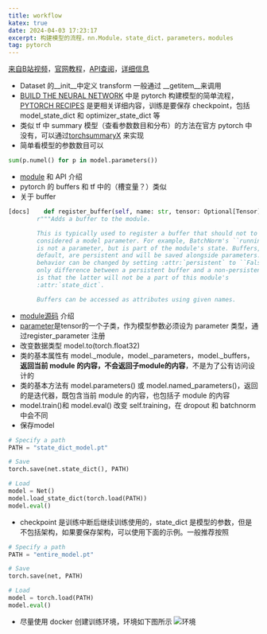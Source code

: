 ```yaml
---
title: workflow
katex: true
date: 2024-04-03 17:23:17
excerpt: 构建模型的流程，nn.Module，state_dict，parameters，modules
tag: pytorch
---
```


[来自B站视频](https://www.bilibili.com/video/BV1ov411M7xL/?spm_id_from=333.999.0.0&vd_source=6c26f427606a59575440e9bc6cec44af)，[官网教程](https://pytorch.org/tutorials/beginner/basics/buildmodel_tutorial.html)，[API查阅](https://pytorch.org/docs/stable/torch.html)，[详细信息](https://pytorch.org/tutorials/recipes/recipes_index.html)
- Dataset 的\__init__中定义 transform 一般通过 \_\_getitem__来调用
- [BUILD THE NEURAL NETWORK](https://pytorch.org/tutorials/beginner/basics/buildmodel_tutorial.html) 中是 pytorch 构建模型的简单流程，[PYTORCH RECIPES](https://pytorch.org/tutorials/recipes/recipes_index.html) 是更相关详细内容，训练是要保存 checkpoint，包括 model_state_dict 和 optimizer_state_dict 等
- 类似 tf 中 summary 模型（查看参数数目和分布）的方法在官方 pytorch 中没有，可以通过[torchsummaryX](https://github.com/nmhkahn/torchsummaryX) 来实现
- 简单看模型的参数数目可以
```python
sum(p.numel() for p in model.parameters())
```
- [module](https://pytorch.org/docs/stable/generated/torch.nn.Module.html#torch.nn.Module) 和 API 介绍
- pytorch 的 buffers 和 tf 中的（槽变量？）类似
- 关于 buffer
```python
[docs]    def register_buffer(self, name: str, tensor: Optional[Tensor], persistent: bool = True) -> None:
        r"""Adds a buffer to the module.

        This is typically used to register a buffer that should not to be
        considered a model parameter. For example, BatchNorm's ``running_mean``
        is not a parameter, but is part of the module's state. Buffers, by
        default, are persistent and will be saved alongside parameters. This
        behavior can be changed by setting :attr:`persistent` to ``False``. The
        only difference between a persistent buffer and a non-persistent buffer
        is that the latter will not be a part of this module's
        :attr:`state_dict`.

        Buffers can be accessed as attributes using given names.
```
- [module源码](https://pytorch.org/docs/stable/_modules/torch/nn/modules/module.html#Module) 介绍
- [parameter](https://pytorch.org/docs/stable/generated/torch.nn.parameter.Parameter.html?highlight=parameters)是tensor的一个子类，作为模型参数必须设为 parameter 类型，通过register_parameter 注册
- 改变数据类型 model.to(torch.float32)
- 类的基本属性有 model._module，model._parameters，model._buffers，**返回当前 module 的内容，不会返回子module的内容**，不是为了公有访问设计的
- 类的基本方法有 model.parameters() 或 model.named_parameters()，返回的是迭代器，既包含当前 module 的内容，也包括子 module 的内容
- model.train()和 model.eval() 改变 self.training，在 dropout 和 batchnorm 中会不同
- 保存model
```python
# Specify a path
PATH = "state_dict_model.pt"

# Save
torch.save(net.state_dict(), PATH)

# Load
model = Net()
model.load_state_dict(torch.load(PATH))
model.eval()
```
- checkpoint 是训练中断后继续训练使用的，state_dict 是模型的参数，但是不包括架构，如果要保存架构，可以使用下面的示例。一般推荐按照
```python
# Specify a path
PATH = "entire_model.pt"

# Save
torch.save(net, PATH)

# Load
model = torch.load(PATH)
model.eval()
```
- 尽量使用 docker 创建训练环境，环境如下图所示
![环境](environment.png)
